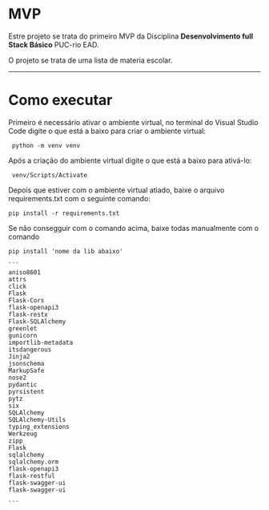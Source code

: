 # MVP

Estre projeto se trata do primeiro MVP da Disciplina **Desenvolvimento full Stack Básico** PUC-rio EAD.

O projeto se trata de uma lista de materia escolar.

------

# Como executar
 
 Primeiro é necessário ativar o ambiente virtual, no terminal do Visual Studio Code  digite
 o que está a baixo para criar o ambiente virtual:
 
 ```
  python -m venv venv
 ```
  
 Após a criação do ambiente virtual digite o que está a baixo para ativá-lo:
  
 ```
  venv/Scripts/Activate
 ```
 
 Depois que estiver com o ambiente virtual atiado, baixe o arquivo requirements.txt com o seguinte comando:
 
  ```
  pip install -r requirements.txt
 ```
 
 Se não consegguir com o comando acima, baixe todas manualmente com o comando 
  
 ````
 pip install 'nome da lib abaixo'
 
 ```
aniso8601
attrs
click
Flask
Flask-Cors
flask-openapi3
flask-restx
Flask-SQLAlchemy
greenlet
gunicorn
importlib-metadata
itsdangerous
Jinja2
jsonschema
MarkupSafe
nose2
pydantic
pyrsistent
pytz
six
SQLAlchemy
SQLAlchemy-Utils
typing_extensions
Werkzeug
zipp
Flask
sqlalchemy
sqlalchemy.orm
flask-openapi3
flask-restful
flask-swagger-ui
flask-swagger-ui

```
